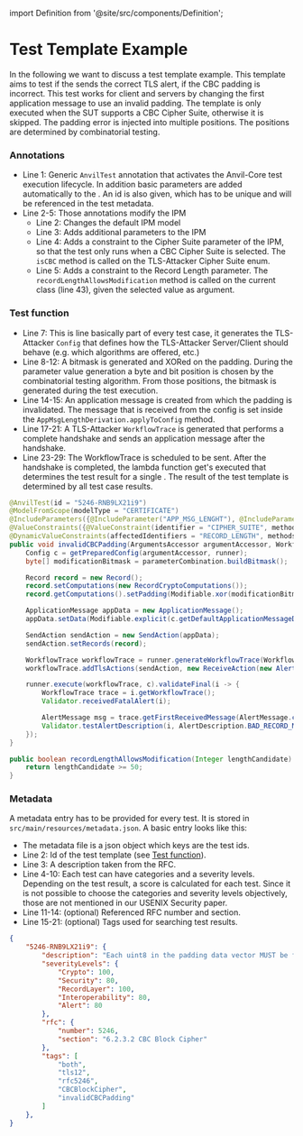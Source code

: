 import Definition from '@site/src/components/Definition';

# Test Template Example

In the following we want to discuss a test template example.
This template aims to test if the <Definition id="SUT" /> sends the correct TLS alert, if the CBC padding is incorrect. This test works for client and servers by changing the first application message to use an invalid padding. The template is only executed when the SUT supports a CBC Cipher Suite, otherwise it is skipped. The padding error is injected into multiple positions. The positions are determined by combinatorial testing.

### Annotations

* Line 1: Generic `AnvilTest` annotation that activates the Anvil-Core test execution lifecycle. In addition basic parameters are added automatically to the <Definition id="IPM" />. An id is also given, which has to be unique and will be referenced in the test metadata.
* Line 2-5: Those annotations modify the IPM
  * Line 2: Changes the default IPM model
  * Line 3: Adds additional parameters to the IPM
  * Line 4: Adds a constraint to the Cipher Suite parameter of the IPM, so that the test only runs when a CBC Cipher Suite is selected. The `isCBC` method is called on the TLS-Attacker Cipher Suite enum.
  * Line 5: Adds a constraint to the Record Length parameter. The `recordLengthAllowsModification` method is called on the current class (line 43), given the selected value as argument.

### Test function

* Line 7: This is line basically part of every test case, it generates the TLS-Attacker `Config` that defines how the TLS-Attacker Server/Client should behave (e.g. which algorithms are offered, etc.)
* Line 8-12: A bitmask is generated and XORed on the padding. During the parameter value generation a byte and bit position is chosen by the combinatorial testing algorithm. From those positions, the bitmask is generated during the test execution.
* Line 14-15: An application message is created from which the padding is invalidated. The message that is received from the config is set inside the `AppMsgLengthDerivation.applyToConfig` method.
* Line 17-21: A TLS-Attacker `WorkflowTrace` is generated that performs a complete handshake and sends an application message after the handshake.
* Line 23-29: The WorkflowTrace is scheduled to be sent. After the handshake is completed, the lambda function get's executed that determines the test result for a single <Definition id="test case" />. The result of the test template is determined by all test case results.

```java showLineNumbers
@AnvilTest(id = "5246-RNB9LX21i9")
@ModelFromScope(modelType = "CERTIFICATE")
@IncludeParameters({@IncludeParameter("APP_MSG_LENGHT"), @IncludeParameter("PADDING_BITMASK")})
@ValueConstraints({@ValueConstraint(identifier = "CIPHER_SUITE", method = "isCBC")})
@DynamicValueConstraints(affectedIdentifiers = "RECORD_LENGTH", methods = "recordLengthAllowsModification")
public void invalidCBCPadding(ArgumentsAccessor argumentAccessor, WorkflowRunner runner) {
    Config c = getPreparedConfig(argumentAccessor, runner);
    byte[] modificationBitmask = parameterCombination.buildBitmask();

    Record record = new Record();
    record.setComputations(new RecordCryptoComputations());
    record.getComputations().setPadding(Modifiable.xor(modificationBitmask, 0));

    ApplicationMessage appData = new ApplicationMessage();
    appData.setData(Modifiable.explicit(c.getDefaultApplicationMessageData().getBytes()));

    SendAction sendAction = new SendAction(appData);
    sendAction.setRecords(record);

    WorkflowTrace workflowTrace = runner.generateWorkflowTrace(WorkflowTraceType.HANDSHAKE);
    workflowTrace.addTlsActions(sendAction, new ReceiveAction(new AlertMessage()));

    runner.execute(workflowTrace, c).validateFinal(i -> {
        WorkflowTrace trace = i.getWorkflowTrace();
        Validator.receivedFatalAlert(i);

        AlertMessage msg = trace.getFirstReceivedMessage(AlertMessage.class);
        Validator.testAlertDescription(i, AlertDescription.BAD_RECORD_MAC, msg);
    });
}

public boolean recordLengthAllowsModification(Integer lengthCandidate) {
    return lengthCandidate >= 50;
}
```

### Metadata

A metadata entry has to be provided for every test. It is stored in `src/main/resources/metadata.json`. A basic entry looks like this:

* The metadata file is a json object which keys are the test ids.
* Line 2: Id of the test template (see [Test function](#test-function)).
* Line 3: A description taken from the RFC.
* Line 4-10: Each test can have categories and a severity levels. Depending on the test result, a score is calculated for each test. Since it is not possible to choose the categories and severity levels objectively, those are not mentioned in our USENIX Security paper.
* Line 11-14: (optional) Referenced RFC number and section.
* Line 15-21: (optional) Tags used for searching test results.

```json showLineNumbers
{
    "5246-RNB9LX21i9": {
        "description": "Each uint8 in the padding data vector MUST be filled with the padding length value. The receiver MUST check this padding and MUST use the bad_record_mac alert to indicate padding errors.",
        "severityLevels": {
            "Crypto": 100,
            "Security": 80,
            "RecordLayer": 100,
            "Interoperability": 80,
            "Alert": 80
        },
        "rfc": {
            "number": 5246,
            "section": "6.2.3.2 CBC Block Cipher"
        },
        "tags": [
            "both",
            "tls12",
            "rfc5246",
            "CBCBlockCipher",
            "invalidCBCPadding"
        ]
    },
}
```

